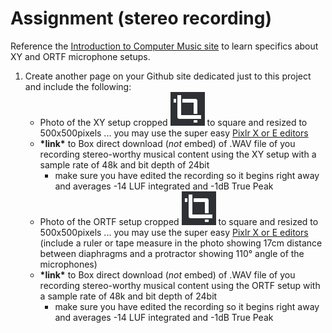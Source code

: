 # Assignment \(stereo recording\)

Reference the [Introduction to Computer Music site](https://cmtext.indiana.edu/studio/chapter2_mics5.php) to learn specifics about XY and ORTF microphone setups.

1. Create another page on your Github site dedicated just to this project and include the following:
   * Photo of the XY setup cropped ![](../../.gitbook/assets/screen-shot-2020-09-28-at-11.45.49-am.png) to square and resized to 500x500pixels ... you may use the super easy [Pixlr X or E editors](https://pixlr.com/)
   * **\*link\*** to Box direct download \(_not_ embed\) of .WAV file of you recording stereo-worthy musical content using the XY setup with a sample rate of 48k and bit depth of 24bit
     * make sure you have edited the recording so it begins right away and averages -14 LUF integrated and -1dB True Peak
   * Photo of the ORTF setup cropped ![](../../.gitbook/assets/screen-shot-2020-09-28-at-11.45.49-am.png) to square and resized to 500x500pixels ... you may use the super easy [Pixlr X or E editors](https://pixlr.com/) \(include a ruler or tape measure in the photo showing 17cm distance between diaphragms and a protractor showing 110° angle of the microphones\) 
   * **\*link\*** to Box direct download \(_not_ embed\) of .WAV file of you recording stereo-worthy musical content using the ORTF setup with a sample rate of 48k and bit depth of 24bit
     * make sure you have edited the recording so it begins right away and averages -14 LUF integrated and -1dB True Peak


